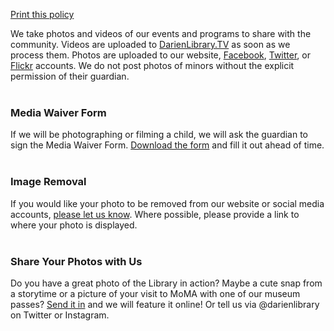 [Print this policy](/uploads/pdfs/policies/photography_policy.pdf "Print this policy")<br />

We take photos and videos of our events and programs to share with the community. Videos are uploaded to [DarienLibrary.TV](http://darienlibrary.tv "DarienLibrary.TV") as soon as we process them. Photos are uploaded to our website, [Facebook](https://www.facebook.com/DarienLibrary/ "Facebook"), [Twitter](http://twitter.com/darienlibrary "Twitter"), or [Flickr](https://www.flickr.com/photos/darienlibrary/ "Flickr") accounts. We do not post photos of minors without the explicit permission of their guardian.
<br />
<br />

### Media Waiver Form 
If we will be photographing or filming a child, we will ask the guardian to sign the Media Waiver Form. [Download the form](https://dar.to/2E7TMeD "Download Media Waiver Form") and fill it out ahead of time.
<br />
<br />

### Image Removal 
If you would like your photo to be removed from our website or social media accounts, [please let us know](mailto:askus@darienlibrary.org "Ask to remove your photo"). Where possible, please provide a link to where your photo is displayed.
<br />
<br />

### Share Your Photos with Us
Do you have a great photo of the Library in action? Maybe a cute snap from a storytime or a picture of your visit to MoMA with one of our museum passes? [Send it in](mailto:agoodman@darienlibrary.org "Submit your photo") and we will feature it online! Or tell us via @darienlibrary on Twitter or Instagram.